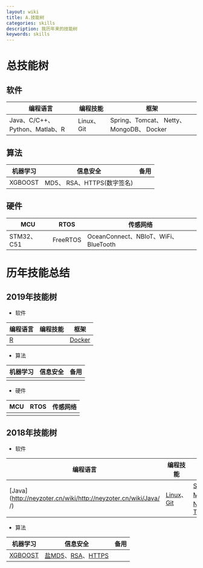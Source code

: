 ```yaml
---
layout: wiki
title: A.技能树
categories: skills
description: 我历年来的技能树
keywords: skills
---
```


# 总技能树

## 软件

|编程语言|编程技能|框架|
|-|-|-|
|Java、C/C++、Python、Matlab、R |Linux、 Git| Spring、Tomcat、 Netty、 MongoDB、 Docker|

## 算法

|机器学习|信息安全|备用|
|-|-|-|
|XGBOOST |MD5、 RSA、HTTPS(数字签名)||

## 硬件

|MCU|RTOS|传感网络|
|-|-|-|
|STM32、C51 |FreeRTOS|OceanConnect、NBIoT、WiFi、BlueTooth|

# 历年技能总结
## 2019年技能树

* 软件

|编程语言|编程技能|框架|
|-|-|-|
|[R](http://neyzoter.cn/wiki/R/)||[Docker](http://neyzoter.cn/wiki/Docker/)|

* 算法

|机器学习|信息安全|备用|
|-|-|-|
||||

* 硬件

|MCU|RTOS|传感网络|
|-|-|-|
||||

## 2018年技能树
* 软件

|编程语言|编程技能|框架|
|-|-|-|
|[Java](http://neyzoter.cn/wiki/http://neyzoter.cn/wiki/Java/ /)|[Linux](http://neyzoter.cn/wiki/Linux/)、 [Git](http://neyzoter.cn/wiki/git/)|[Spring](http://neyzoter.cn/wiki/Spring/)、[MongoDB](http://neyzoter.cn/wiki/MongoDB/ )、[Netty](http://neyzoter.cn/wiki/Netty/)、[Tomcat](http://neyzoter.cn/2018/11/17/Tomcat-ServerXml-Analy/)|

* 算法

|机器学习|信息安全|备用|
|-|-|-|
|[XGBOOST](http://neyzoter.cn/2018/12/30/Boosting-Based-Learning-Algorithms/)|[盐MD5](http://neyzoter.cn/2019/01/25/MD5-Verify/)、[RSA](http://neyzoter.cn/2018/10/29/RSA-Security/)、[HTTPS](http://neyzoter.cn/2018/10/18/Https-Encryption/)||
